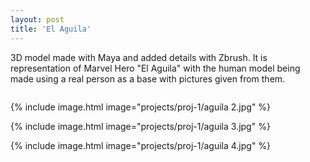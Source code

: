 ```yaml
---
layout: post
title: 'El Aguila'
---
```

3D model made with Maya and added details with Zbrush. 
It is representation of Marvel Hero "El Aguila" 
with the human model being made using a real person as a base with pictures given from them.

<img src="{{ site.baseurl }}/projects/proj-1/thumbnail.jpg" alt="">

{% include image.html image="projects/proj-1/aguila 2.jpg" %}

{% include image.html image="projects/proj-1/aguila 3.jpg" %}

{% include image.html image="projects/proj-1/aguila 4.jpg" %}
